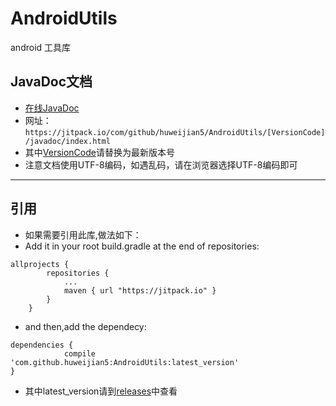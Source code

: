 # AndroidUtils
android 工具库


## JavaDoc文档

* [在线JavaDoc](https://jitpack.io/com/github/huweijian5/AndroidUtils/1.0.4/javadoc/index.html)
* 网址：`https://jitpack.io/com/github/huweijian5/AndroidUtils/[VersionCode]/javadoc/index.html`
* 其中[VersionCode](https://github.com/huweijian5/AndroidUtils/releases)请替换为最新版本号
* 注意文档使用UTF-8编码，如遇乱码，请在浏览器选择UTF-8编码即可

---
## 引用
* 如果需要引用此库,做法如下：
* Add it in your root build.gradle at the end of repositories:
```
allprojects {
		repositories {
			...
			maven { url "https://jitpack.io" }
		}
	}
```	
* and then,add the dependecy:
```
dependencies {
	        compile 'com.github.huweijian5:AndroidUtils:latest_version'
}
```
* 其中latest_version请到[releases](https://github.com/huweijian5/AndroidUtils/releases)中查看
